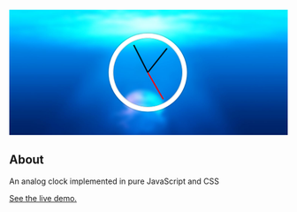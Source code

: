 ![JavaScript and CSS Clock screenshot](screenshot.png)

## About
An analog clock implemented in pure JavaScript and CSS

[See the live demo.](https://rawgit.com/StephanieCunnane/javascript30/master/02%20-%20JavaScript%20and%20CSS%20Clock/index.html)
